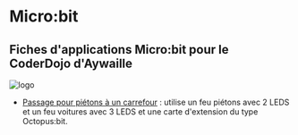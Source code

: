 # Micro:bit
## Fiches d'applications Micro:bit pour le CoderDojo d'Aywaille
![logo](https://github.com/user-attachments/assets/46dc7626-2723-417a-971f-56a78da9d5b2)

- [Passage pour piétons à un carrefour](/Carrefour) : utilise un feu piétons avec 2 LEDS et un feu voitures avec 3 LEDS et une carte d'extension du type Octopus:bit.
